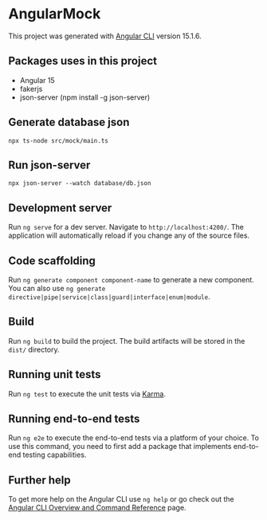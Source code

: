 # AngularMock

This project was generated with [Angular CLI](https://github.com/angular/angular-cli) version 15.1.6.

## Packages uses in this project

- Angular 15
- fakerjs
- json-server (npm install -g json-server)

## Generate database json

```shell
npx ts-node src/mock/main.ts
```

## Run json-server

```shell
npx json-server --watch database/db.json
```

## Development server

Run `ng serve` for a dev server. Navigate to `http://localhost:4200/`. The application will automatically reload if you change any of the source files.

## Code scaffolding

Run `ng generate component component-name` to generate a new component. You can also use `ng generate directive|pipe|service|class|guard|interface|enum|module`.

## Build

Run `ng build` to build the project. The build artifacts will be stored in the `dist/` directory.

## Running unit tests

Run `ng test` to execute the unit tests via [Karma](https://karma-runner.github.io).

## Running end-to-end tests

Run `ng e2e` to execute the end-to-end tests via a platform of your choice. To use this command, you need to first add a package that implements end-to-end testing capabilities.

## Further help

To get more help on the Angular CLI use `ng help` or go check out the [Angular CLI Overview and Command Reference](https://angular.io/cli) page.
